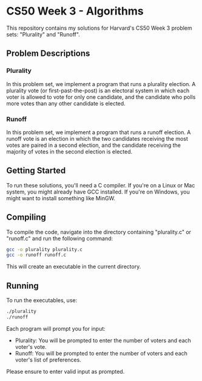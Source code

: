 # CS50 Week 3 - Algorithms

This repository contains my solutions for Harvard's CS50 Week 3 problem sets: "Plurality" and "Runoff".

## Problem Descriptions

### Plurality

In this problem set, we implement a program that runs a plurality election. A plurality vote (or first-past-the-post) is an electoral system in which each voter is allowed to vote for only one candidate, and the candidate who polls more votes than any other candidate is elected.

### Runoff

In this problem set, we implement a program that runs a runoff election. A runoff vote is an election in which the two candidates receiving the most votes are paired in a second election, and the candidate receiving the majority of votes in the second election is elected.

## Getting Started

To run these solutions, you'll need a C compiler. If you're on a Linux or Mac system, you might already have GCC installed. If you're on Windows, you might want to install something like MinGW.

## Compiling

To compile the code, navigate into the directory containing "plurality.c" or "runoff.c" and run the following command:

```sh
gcc -o plurality plurality.c
gcc -o runoff runoff.c
```

This will create an executable in the current directory.

## Running

To run the executables, use:

```sh
./plurality
./runoff
```

Each program will prompt you for input:

 - Plurality: You will be prompted to enter the number of voters and each voter's vote.
 - Runoff: You will be prompted to enter the number of voters and each voter's list of preferences.

Please ensure to enter valid input as prompted.
